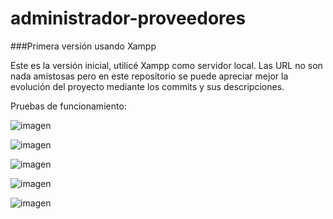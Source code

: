 # administrador-proveedores  

###Primera versión usando Xampp  

Este es la versión inicial, utilicé Xampp como servidor local. Las URL no son nada amistosas pero en este repositorio se puede apreciar mejor la evolución del proyecto mediante los commits y sus descripciones.

Pruebas de funcionamiento:  

![imagen](https://github.com/cherethod/administrador-proveedores/assets/9266765/243137cf-f3db-44ff-8495-34e5ff32420f)  

![imagen](https://github.com/cherethod/administrador-proveedores/assets/9266765/8cab8779-084f-461f-a3ee-a89b1254cefd)  

![imagen](https://github.com/cherethod/administrador-proveedores/assets/9266765/3a8c48dc-3bb2-47ba-b270-9bab66a29a9e)  

![imagen](https://github.com/cherethod/administrador-proveedores/assets/9266765/0cfc04b9-a725-4773-9233-360306b21f50)  

![imagen](https://github.com/cherethod/administrador-proveedores/assets/9266765/488e13d3-76a4-4506-b744-cd0dcaa81617)


